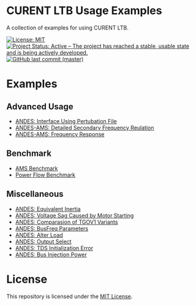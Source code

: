 # CURENT LTB Usage Examples

A collection of examples for using CURENT LTB.

[![License: MIT](https://img.shields.io/badge/License-MIT-yellow.svg)](https://github.com/CURENT/demo/blob/master/LICENSE)
[![Project Status: Active – The project has reached a stable, usable state and is being actively developed.](https://www.repostatus.org/badges/latest/active.svg)](https://www.repostatus.org/#active)
[![GitHub last commit (master)](https://img.shields.io/github/last-commit/CURENT/demo/master?label=last%20commit%20to%20master)](https://github.com/CURENT/demo/commits/master/)

# Examples

## Advanced Usage

- [ANDES: Interface Using Pertubation File](./demo/interface_andes/interface_andes.ipynb)
- [ANDES-AMS: Detailed Secondary Frequency Reulation](https://ltb.readthedocs.io/projects/ams/en/stable/_examples/demo/demo_AGC.html)
- [ANDES-AMS: Frequency Response](./demo/freq_response/freq_response.ipynb)

## Benchmark

- [AMS Benchmark](./demo/ams_benchmark/plot/bench_plot.ipynb)
- [Power Flow Benchmark](demo/pflow_benchmark/bench_pflow.ipynb)

## Miscellaneous

- [ANDES: Equivalent Inertia](./demo/equivalent_inertia/equivalent_inertia.ipynb)
- [ANDES: Voltage Sag Caused by Motor Starting](./demo/misc/voltage_sag.ipynb)
- [ANDES: Comparasion of TGOV1 Variants](./demo/TGOV1/TGOV1_variants.ipynb)
- [ANDES: BusFreq Parameters](./demo/misc/busfreq.ipynb)
- [ANDES: Alter Load](./demo/misc/alter_load.ipynb)
- [ANDES: Output Select](./demo/misc/output_select.ipynb)
- [ANDES: TDS Initialization Error](./demo/misc/andes_tds_init.ipynb)
- [ANDES: Bus Injection Power](./demo/misc/andes_bus_injection.ipynb)

# License

This repository is licensed under the [MIT License](./LICENSE).
